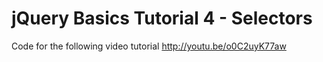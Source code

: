jQuery Basics Tutorial 4 - Selectors
====================================

Code for the following video tutorial http://youtu.be/o0C2uyK77aw
